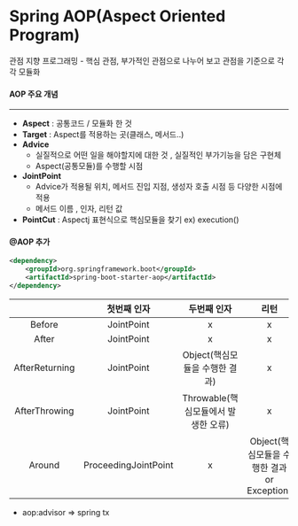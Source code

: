 # Spring AOP(Aspect Oriented Program)

관점 지향 프로그래밍 - 핵심 관점, 부가적인 관점으로 나누어 보고 관점을 기준으로 각각 모듈화



#### AOP 주요 개념

---

* **Aspect** : 공통코드 / 모듈화 한 것
* **Target** : Aspect를 적용하는 곳(클래스, 메서드..)
* **Advice** 
  * 실질적으로 어떤 일을 해야할지에 대한 것 , 실질적인 부가기능을 담은 구현체
  * Aspect(공통모듈)를 수행할 시점
* **JointPoint** 
  * Advice가 적용될 위치, 메서드 진입 지점, 생성자 호출 시점 등 다양한 시점에 적용
  * 메서드 이름 , 인자, 리턴 값
* **PointCut** : Aspectj 표현식으로 핵심모듈을 찾기 ex) execution()



#### @AOP 추가

```xml
<dependency>    
    <groupId>org.springframework.boot</groupId>
    <artifactId>spring-boot-starter-aop</artifactId>
</dependency>
```

|                |     첫번째 인자      |             두번째 인자             |                    리턴                     |
| :------------: | :------------------: | :---------------------------------: | :-----------------------------------------: |
|     Before     |      JointPoint      |                  x                  |                      x                      |
|     After      |      JointPoint      |                  x                  |                      x                      |
| AfterReturning |      JointPoint      |   Object(핵심모듈을 수행한 결과)    |                      x                      |
| AfterThrowing  |      JointPoint      | Throwable(핵심모듈에서 발생한 오류) |                      x                      |
|     Around     | ProceedingJointPoint |                  x                  | Object(핵심모듈을 수행한 결과 or Exception) |



* aop:advisor => spring tx